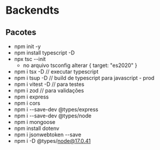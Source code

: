# Backendts

## Pacotes
- npm init -y
- npm install typescript -D
- npx tsc --init 
    * no arquivo tsconfig alterar {
        target: "es2020"
    }
- npm i tsx -D // executar typescript
- npm i tsup -D // build de typescript para javascript - prod
- npm i vitest -D // para testes
- npm i zod // para validações
- npm i express
- npm i cors
- npm i --save-dev @types/express
- npm i --save-dev @types/node
- npm i mongoose
- npm install dotenv
- npm i jsonwebtoken --save
- npm i -D @types/node@17.0.41